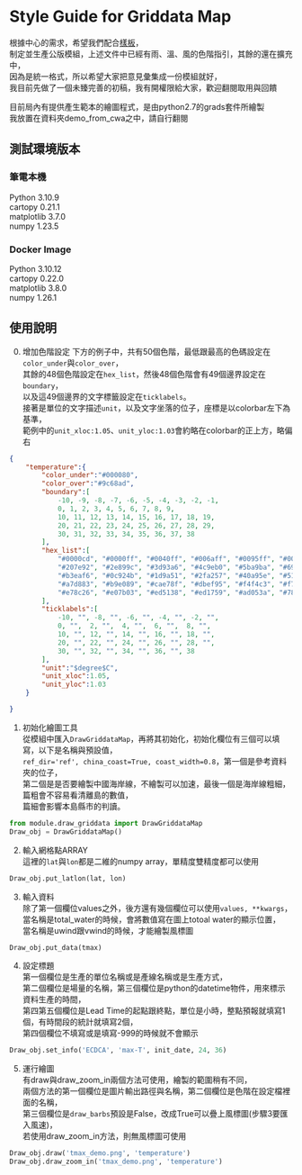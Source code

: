 # Style Guide for Griddata Map
根據中心的需求，希望我們配合[樣板](https://docs.google.com/document/d/1b1dGYjO1mGeYgrPQK3_8sWPZ6pVscdeSx42hC0UKyFY/edit)，  
制定並生產公版模組，上述文件中已經有雨、溫、風的色階指引，其餘的還在擴充中，  
因為是統一格式，所以希望大家把意見彙集成一份模組就好，  
我目前先做了一個未臻完善的初稿，我有開權限給大家，歡迎翻閱取用與回饋  

目前局內有提供產生範本的繪圖程式，是由python2.7的grads套件所繪製  
我放置在資料夾demo_from_cwa之中，請自行翻閱


## 測試環境版本
### 筆電本機
Python 3.10.9  
cartopy 0.21.1  
matplotlib 3.7.0  
numpy 1.23.5  
### Docker Image  
Python 3.10.12  
cartopy 0.22.0  
matplotlib 3.8.0  
numpy 1.26.1  

## 使用說明
0. 增加色階設定
下方的例子中，共有50個色階，最低跟最高的色碼設定在`color_under`與`color_over`，  
其餘的48個色階設定在`hex_list`，然後48個色階會有49個邊界設定在`boundary`，  
以及這49個邊界的文字標籤設定在`ticklabels`。  
接著是單位的文字描述`unit`，以及文字坐落的位子，座標是以colorbar左下為基準，  
範例中的`unit_xloc:1.05`、`unit_yloc:1.03`會約略在colorbar的正上方，略偏右
```json
{
    "temperature":{
        "color_under":"#000080",
        "color_over":"#9c68ad",
        "boundary":[
            -10, -9, -8, -7, -6, -5, -4, -3, -2, -1, 
            0, 1, 2, 3, 4, 5, 6, 7, 8, 9, 
            10, 11, 12, 13, 14, 15, 16, 17, 18, 19, 
            20, 21, 22, 23, 24, 25, 26, 27, 28, 29, 
            30, 31, 32, 33, 34, 35, 36, 37, 38
        ],
        "hex_list":[
            "#0000cd", "#0000ff", "#0040ff", "#006aff", "#0095ff", "#00bfff", "#00eaff", "#00ffea", "#80fff4", "#117388", 
            "#207e92", "#2e899c", "#3d93a6", "#4c9eb0", "#5ba9ba", "#69b4c4", "#78bfce" ,"#87cad8", "#96d4e2", "#a4dfec",
            "#b3eaf6", "#0c924b", "#1d9a51", "#2fa257", "#40a95e", "#51b164", "#62b96a", "#74c170", "#85c876", "#96d07c", 
            "#a7d883", "#b9e089", "#cae78f", "#dbef95", "#f4f4c3", "#f7e78a", "#f4d576", "#f1c362", "#eeb14e", "#ea9e3a", 
            "#e78c26", "#e07b03", "#ed5138", "#ed1759", "#ad053a", "#780101", "#c3a4cd", "#af86bd"
        ],
        "ticklabels":[
            -10, "", -8, "", -6, "", -4, "", -2, "", 
            0, "",  2, "",  4, "",  6, "",  8, "", 
            10, "", 12, "", 14, "", 16, "", 18, "", 
            20, "", 22, "", 24, "", 26, "", 28, "", 
            30, "", 32, "", 34, "", 36, "", 38
        ],
        "unit":"$degree$C",
        "unit_xloc":1.05,
        "unit_yloc":1.03
    }

}
```
1. 初始化繪圖工具  
從模組中匯入`DrawGriddataMap`，再將其初始化，初始化欄位有三個可以填寫，以下是名稱與預設值，    
`ref_dir='ref', china_coast=True, coast_width=0.8`，第一個是參考資料夾的位子，  
第二個是是否要繪製中國海岸線，不繪製可以加速，最後一個是海岸線粗細，篇粗會不容易看清離島的數值，  
篇細會影響本島縣市的判讀。
```python
from module.draw_griddata import DrawGriddataMap
Draw_obj = DrawGriddataMap()
```
2. 輸入網格點ARRAY  
這裡的`lat`與`lon`都是二維的numpy array，單精度雙精度都可以使用
```python
Draw_obj.put_latlon(lat, lon)
```
3. 輸入資料  
除了第一個欄位values之外，後方還有幾個欄位可以使用`values, **kwargs`，  
當名稱是total_water的時候，會將數值寫在圖上totoal water的顯示位置，  
當名稱是uwind跟vwind的時候，才能繪製風標圖
```python
Draw_obj.put_data(tmax)
```
4. 設定標題  
第一個欄位是生產的單位名稱或是產線名稱或是生產方式，  
第二個欄位是場量的名稱，第三個欄位是python的datetime物件，用來標示資料生產的時間，  
第四第五個欄位是Lead Time的起點跟終點，單位是小時，整點預報就填寫1個，有時間段的統計就填寫2個，  
第四個欄位不填寫或是填寫-999的時候就不會顯示
```python
Draw_obj.set_info('ECDCA', 'max-T', init_date, 24, 36)
```
5. 運行繪圖  
有draw與draw_zoom_in兩個方法可使用，繪製的範圍稍有不同，  
兩個方法的第一個欄位是圖片輸出路徑與名稱，第二個欄位是色階在設定檔裡面的名稱，  
第三個欄位是`draw_barbs`預設是False，改成True可以疊上風標圖(步驟3要匯入風速)，  
若使用draw_zoom_in方法，則無風標圖可使用
```python
Draw_obj.draw('tmax_demo.png', 'temperature')
Draw_obj.draw_zoom_in('tmax_demo.png', 'temperature')
```

